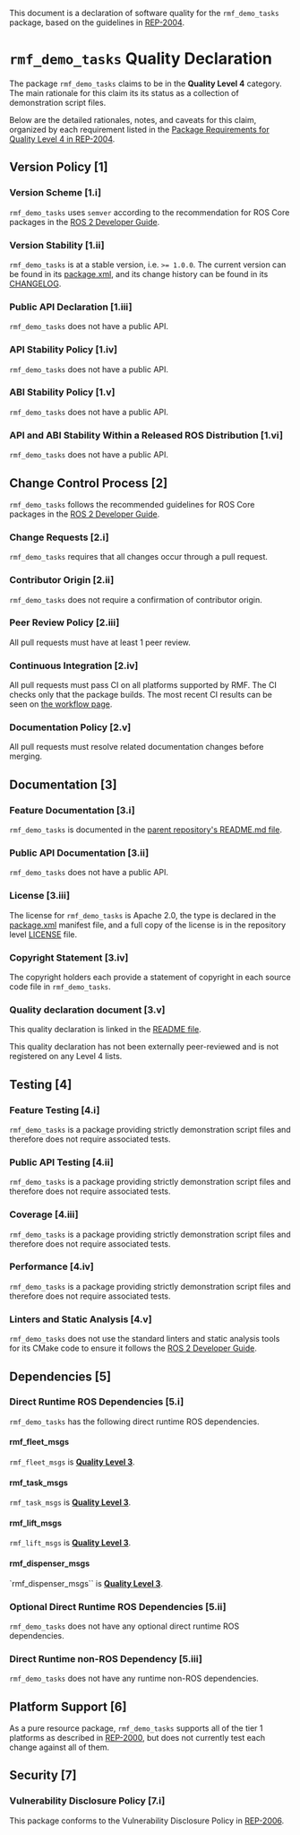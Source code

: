 This document is a declaration of software quality for the `rmf_demo_tasks` package, based on the guidelines in [REP-2004](https://www.ros.org/reps/rep-2004.html).

# `rmf_demo_tasks` Quality Declaration

The package `rmf_demo_tasks` claims to be in the **Quality Level 4** category.
The main rationale for this claim its its status as a collection of demonstration script files.

Below are the detailed rationales, notes, and caveats for this claim, organized by each requirement listed in the [Package Requirements for Quality Level 4 in REP-2004](https://www.ros.org/reps/rep-2004.html).

## Version Policy [1]

### Version Scheme [1.i]

`rmf_demo_tasks` uses `semver` according to the recommendation for ROS Core packages in the [ROS 2 Developer Guide](https://index.ros.org/doc/ros2/Contributing/Developer-Guide/#versioning).

### Version Stability [1.ii]

`rmf_demo_tasks` is at a stable version, i.e. `>= 1.0.0`.
The current version can be found in its [package.xml](package.xml), and its change history can be found in its [CHANGELOG](CHANGELOG.rst).

### Public API Declaration [1.iii]

`rmf_demo_tasks` does not have a public API.

### API Stability Policy [1.iv]

`rmf_demo_tasks` does not have a public API.

### ABI Stability Policy [1.v]

`rmf_demo_tasks` does not have a public API.

### API and ABI Stability Within a Released ROS Distribution [1.vi]

`rmf_demo_tasks` does not have a public API.

## Change Control Process [2]

`rmf_demo_tasks` follows the recommended guidelines for ROS Core packages in the [ROS 2 Developer Guide](https://index.ros.org/doc/ros2/Contributing/Developer-Guide/#package-requirements).

### Change Requests [2.i]

`rmf_demo_tasks` requires that all changes occur through a pull request.

### Contributor Origin [2.ii]

`rmf_demo_tasks` does not require a confirmation of contributor origin.

### Peer Review Policy [2.iii]

All pull requests must have at least 1 peer review.

### Continuous Integration [2.iv]

All pull requests must pass CI on all platforms supported by RMF.
The CI checks only that the package builds.
The most recent CI results can be seen on [the workflow page](https://github.com/osrf/rmf_demos/actions).

### Documentation Policy [2.v]

All pull requests must resolve related documentation changes before merging.

## Documentation [3]

### Feature Documentation [3.i]

`rmf_demo_tasks` is documented in the [parent repository's README.md file](https://github.com/osrf/rmf_demos/blob/master/README.md).

### Public API Documentation [3.ii]

`rmf_demo_tasks` does not have a public API.

### License [3.iii]

The license for `rmf_demo_tasks` is Apache 2.0, the type is declared in the [package.xml](package.xml) manifest file, and a full copy of the license is in the repository level [LICENSE](../LICENSE) file.

### Copyright Statement [3.iv]

The copyright holders each provide a statement of copyright in each source code file in `rmf_demo_tasks`.

### Quality declaration document [3.v]

This quality declaration is linked in the [README file](README.md).

This quality declaration has not been externally peer-reviewed and is not registered on any Level 4 lists.

## Testing [4]

### Feature Testing [4.i]

`rmf_demo_tasks` is a package providing strictly demonstration script files and therefore does not require associated tests.

### Public API Testing [4.ii]

`rmf_demo_tasks` is a package providing strictly demonstration script files and therefore does not require associated tests.

### Coverage [4.iii]

`rmf_demo_tasks` is a package providing strictly demonstration script files and therefore does not require associated tests.

### Performance [4.iv]

`rmf_demo_tasks` is a package providing strictly demonstration script files and therefore does not require associated tests.

### Linters and Static Analysis [4.v]

`rmf_demo_tasks` does not use the standard linters and static analysis tools for its CMake code to ensure it follows the [ROS 2 Developer Guide](https://index.ros.org/doc/ros2/Contributing/Developer-Guide/#linters).

## Dependencies [5]

### Direct Runtime ROS Dependencies [5.i]

`rmf_demo_tasks` has the following direct runtime ROS dependencies.

#### rmf\_fleet\_msgs

`rmf_fleet_msgs` is [**Quality Level 3**](https://github.com/osrf/rmf_core/blob/master/rmf_fleet_msgs/QUALITY_DECLARATION.md).

#### rmf\_task\_msgs

`rmf_task_msgs` is [**Quality Level 3**](https://github.com/osrf/rmf_core/blob/master/rmf_task_msgs/QUALITY_DECLARATION.md).

#### rmf\_lift\_msgs

`rmf_lift_msgs` is [**Quality Level 3**](https://github.com/osrf/rmf_core/blob/master/rmf_list_msgs/QUALITY_DECLARATION.md).

#### rmf\_dispenser\_msgs

`rmf_dispenser_msgs`` is [**Quality Level 3**](https://github.com/osrf/rmf_core/blob/master/rmf_dispenser_msgs/QUALITY_DECLARATION.md).

### Optional Direct Runtime ROS Dependencies [5.ii]

`rmf_demo_tasks` does not have any optional direct runtime ROS dependencies.

### Direct Runtime non-ROS Dependency [5.iii]

`rmf_demo_tasks` does not have any runtime non-ROS dependencies.

## Platform Support [6]

As a pure resource package, `rmf_demo_tasks` supports all of the tier 1 platforms as described in [REP-2000](https://www.ros.org/reps/rep-2000.html#support-tiers), but does not currently test each change against all of them.

## Security [7]

### Vulnerability Disclosure Policy [7.i]

This package conforms to the Vulnerability Disclosure Policy in [REP-2006](https://www.ros.org/reps/rep-2006.html).

